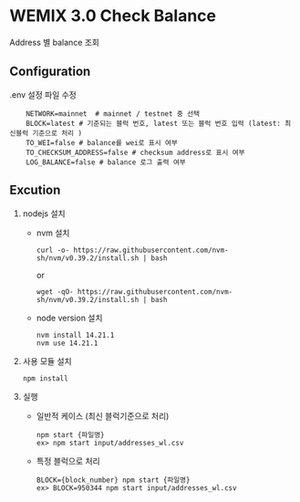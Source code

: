 # WEMIX 3.0 Check Balance
Address 별 balance 조회

## Configuration
.env 설정 파일 수정
```
    NETWORK=mainnet  # mainnet / testnet 중 선택 
    BLOCK=latest # 기준되는 블럭 번호, latest 또는 블럭 번호 입력 (latest: 최신블럭 기준으로 처리 )
    TO_WEI=false # balance를 wei로 표시 여부
    TO_CHECKSUM_ADDRESS=false # checksum address로 표시 여부
    LOG_BALANCE=false # balance 로그 출력 여부 
```

## Excution 
1. nodejs 설치
   - nvm 설치
        ``` 
        curl -o- https://raw.githubusercontent.com/nvm-sh/nvm/v0.39.2/install.sh | bash
        ``` 
        or
        ``` 
        wget -qO- https://raw.githubusercontent.com/nvm-sh/nvm/v0.39.2/install.sh | bash
        ```

   - node version 설치
        ```
        nvm install 14.21.1
        nvm use 14.21.1
        ```
2. 사용 모듈 설치 
    ```
    npm install
    ``` 

3. 실행

    - 일반적 케이스 (최신 블럭기준으로 처리)
        ```
        npm start {파일명}
        ex> npm start input/addresses_wl.csv
        ```
    - 특정 블럭으로 처리
        ```
        BLOCK={block_number} npm start {파일명}
        ex> BLOCK=950344 npm start input/addresses_wl.csv
        ```